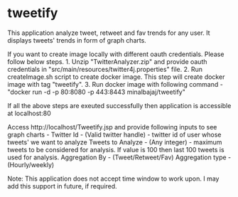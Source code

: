 # tweetify
This application analyze tweet, retweet and fav trends for any user. It displays tweets' trends in form of graph charts.

If you want to create image locally with different oauth credentials. Please follow below steps.
        1. Unzip "TwitterAnalyzer.zip" and provide oauth credentials in "src/main/resources/twitter4j.properties" file.
        2. Run createImage.sh script to create docker image. This step will create docker image with tag "tweetify".
        3. Run docker image with following command - "docker run -d -p 80:8080 -p 443:8443 minalbajaj/tweetify"

If all the above steps are exeuted successfully then application is accessible at localhost:80

Access http://localhost/Tweetify.jsp and provide following inputs to see graph charts -
        Twitter Id -
                (Valid twitter handle) - twitter id of user whose tweets' we want to analyze
        Tweets to Analyze -
                (Any integer) - maximum tweets to be considered for analysis. If value is 100 then last 100 tweets is used for analysis.
        Aggregation By -
                (Tweet/Retweet/Fav)
        Aggregation type -
                (Hourly/weekly)

Note: This application does not accept time window to work upon. I may add this support in future, if required.
